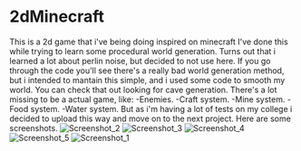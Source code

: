 # 2dMinecraft
This is a 2d game that i've being doing inspired on minecraft
I've done this while  trying to learn some procedural world generation. Turns out that i learned a lot about perlin noise, but decided to not use here.
If you go through the code you'll see there's a really bad world generation method, but i intended to mantain this simple, and i used some code to smooth my world. You can check that out looking for cave generation.
There's a lot missing to be a actual game, like:
-Enemies.
-Craft system.
-Mine system.
-Food system.
-Water system.
But as i'm having a lot of tests on my college i decided to upload this way and move on to the next project.
Here are some screenshots.
![Screenshot_2](https://user-images.githubusercontent.com/96036103/188326926-573a73e1-ed5a-414d-892f-ad013b9dde5f.png)
![Screenshot_3](https://user-images.githubusercontent.com/96036103/188326928-fd25de62-c77d-40e9-b050-761ddeb6c045.png)
![Screenshot_4](https://user-images.githubusercontent.com/96036103/188326930-0c885f1a-c1a4-4869-a12c-a0946977e0fc.png)
![Screenshot_5](https://user-images.githubusercontent.com/96036103/188326931-d99400b0-06ac-475c-9a99-0c58c6e32760.png)
![Screenshot_1](https://user-images.githubusercontent.com/96036103/188326933-a24aef45-93c2-4b12-ae3b-86a39290d1c4.png)

